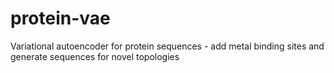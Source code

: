 # protein-vae
Variational autoencoder for protein sequences - add metal binding sites and generate sequences for novel topologies
